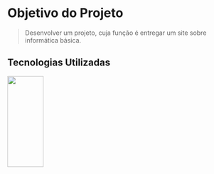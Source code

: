 # Objetivo do Projeto
> Desenvolver um projeto, cuja função é entregar um site sobre informática básica.
## Tecnologias Utilizadas
  <img src="https://user-images.githubusercontent.com/30186107/29488525-f55a69d0-84da-11e7-8a39-5476f663b5eb.png" width="40%" height="205" >
